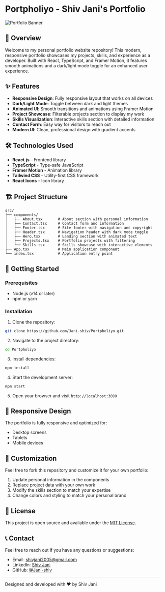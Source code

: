 # Portpholiyo - Shiv Jani's Portfolio

![Portfolio Banner](https://media.giphy.com/media/3og0IyyB6uF9EgduKc/giphy.gif)

## 🚀 Overview

Welcome to my personal portfolio website repository! This modern, responsive portfolio showcases my projects, skills, and experience as a developer. Built with React, TypeScript, and Framer Motion, it features smooth animations and a dark/light mode toggle for an enhanced user experience.

## ✨ Features

- **Responsive Design**: Fully responsive layout that works on all devices
- **Dark/Light Mode**: Toggle between dark and light themes
- **Animated UI**: Smooth transitions and animations using Framer Motion
- **Project Showcase**: Filterable projects section to display my work
- **Skills Visualization**: Interactive skills section with detailed information
- **Contact Form**: Easy way for visitors to reach out
- **Modern UI**: Clean, professional design with gradient accents

## 🛠️ Technologies Used

- **React.js** - Frontend library
- **TypeScript** - Type-safe JavaScript
- **Framer Motion** - Animation library
- **Tailwind CSS** - Utility-first CSS framework
- **React Icons** - Icon library

## 🏗️ Project Structure

```
src/
├── components/
│   ├── About.tsx       # About section with personal information
│   ├── Contact.tsx     # Contact form and information
│   ├── Footer.tsx      # Site footer with navigation and copyright
│   ├── Header.tsx      # Navigation header with dark mode toggle
│   ├── Hero.tsx        # Landing section with animated text
│   ├── Projects.tsx    # Portfolio projects with filtering
│   └── Skills.tsx      # Skills showcase with interactive elements
├── App.tsx             # Main application component
└── index.tsx           # Application entry point
```

## 🚀 Getting Started

### Prerequisites

- Node.js (v14 or later)
- npm or yarn

### Installation

1. Clone the repository:
```bash
git clone https://github.com/Jani-shiv/Portpholiyo.git
```

2. Navigate to the project directory:
```bash
cd Portpholiyo
```

3. Install dependencies:
```bash
npm install
```

4. Start the development server:
```bash
npm start
```

5. Open your browser and visit `http://localhost:3000`

## 📱 Responsive Design

The portfolio is fully responsive and optimized for:
- Desktop screens
- Tablets
- Mobile devices

## 🎨 Customization

Feel free to fork this repository and customize it for your own portfolio:

1. Update personal information in the components
2. Replace project data with your own work
3. Modify the skills section to match your expertise
4. Change colors and styling to match your personal brand

## 📝 License

This project is open source and available under the [MIT License](LICENSE).

## 📞 Contact

Feel free to reach out if you have any questions or suggestions:

- Email: [shivjani2005@gmail.com ](mailto:shivjani2005@gmail.com)
- LinkedIn: [Shiv Jani](https://linkedin.com/in/shiv-jani/)
- GitHub: [@Jani-shiv](https://github.com/Jani-shiv)

---

Designed and developed with ❤️ by Shiv Jani
